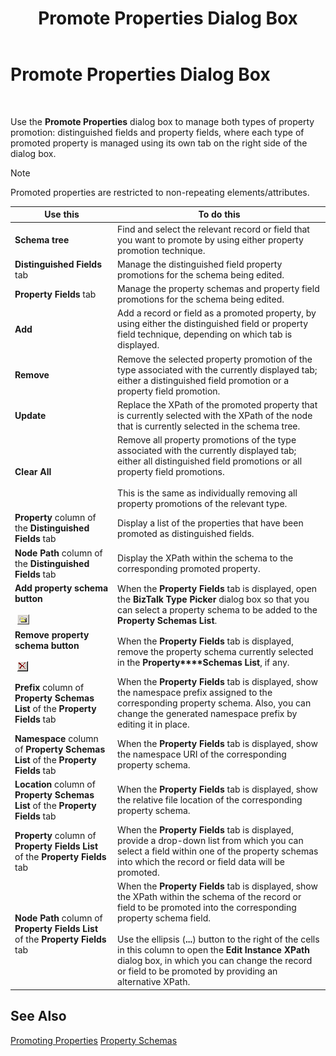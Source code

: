 ﻿---
title: Promote Properties Dialog Box
TOCTitle: Promote Properties Dialog Box
ms:assetid: 569f7acf-2c96-4f1e-a7a1-ccf1c893084c
ms:mtpsurl: https://msdn.microsoft.com/en-us/library/Aa560248(v=BTS.80)
ms:contentKeyID: 51528151
ms.date: 08/30/2017
mtps_version: v=BTS.80
f1_keywords:
- bts10.editor.props.promote
---

# Promote Properties Dialog Box

 

Use the **Promote Properties** dialog box to manage both types of property promotion: distinguished fields and property fields, where each type of promoted property is managed using its own tab on the right side of the dialog box.


> [!NOTE]
> <P>Promoted properties are restricted to non-repeating elements/attributes.</P>



<table>
<thead>
<tr class="header">
<th>Use this</th>
<th>To do this</th>
</tr>
</thead>
<tbody>
<tr class="odd">
<td><strong>Schema tree</strong></td>
<td>Find and select the relevant record or field that you want to promote by using either property promotion technique.</td>
</tr>
<tr class="even">
<td><strong>Distinguished Fields</strong> tab</td>
<td>Manage the distinguished field property promotions for the schema being edited.</td>
</tr>
<tr class="odd">
<td><strong>Property Fields</strong> tab</td>
<td>Manage the property schemas and property field promotions for the schema being edited.</td>
</tr>
<tr class="even">
<td><strong>Add</strong></td>
<td>Add a record or field as a promoted property, by using either the distinguished field or property field technique, depending on which tab is displayed.</td>
</tr>
<tr class="odd">
<td><strong>Remove</strong></td>
<td>Remove the selected property promotion of the type associated with the currently displayed tab; either a distinguished field promotion or a property field promotion.</td>
</tr>
<tr class="even">
<td><strong>Update</strong></td>
<td>Replace the XPath of the promoted property that is currently selected with the XPath of the node that is currently selected in the schema tree.</td>
</tr>
<tr class="odd">
<td><strong>Clear All</strong></td>
<td>Remove all property promotions of the type associated with the currently displayed tab; either all distinguished field promotions or all property field promotions.<br />
<br />
This is the same as individually removing all property promotions of the relevant type.</td>
</tr>
<tr class="even">
<td><strong>Property</strong> column of the <strong>Distinguished Fields</strong> tab</td>
<td>Display a list of the properties that have been promoted as distinguished fields.</td>
</tr>
<tr class="odd">
<td><strong>Node Path</strong> column of the <strong>Distinguished Fields</strong> tab</td>
<td>Display the XPath within the schema to the corresponding promoted property.</td>
</tr>
<tr class="even">
<td><strong>Add property schema button</strong><br />
<br />
 <img src="images/Aa560248.3d7b1a5e-7f43-4687-b01a-b2216b4b5ac2(BTS.80).jpeg" /></td>
<td>When the <strong>Property Fields</strong> tab is displayed, open the <strong>BizTalk Type Picker</strong> dialog box so that you can select a property schema to be added to the <strong>Property Schemas List</strong>.</td>
</tr>
<tr class="odd">
<td><strong>Remove property schema button</strong><br />
<br />
 <img src="images/Aa561606.4bd6c6e7-93bf-4cdd-b1b2-8bd460a48dd9(BTS.80).jpeg" /></td>
<td>When the <strong>Property Fields</strong> tab is displayed, remove the property schema currently selected in the <strong>Property****Schemas List</strong>, if any.</td>
</tr>
<tr class="even">
<td><strong>Prefix</strong> column of <strong>Property Schemas List</strong> of the <strong>Property Fields</strong> tab</td>
<td>When the <strong>Property Fields</strong> tab is displayed, show the namespace prefix assigned to the corresponding property schema. Also, you can change the generated namespace prefix by editing it in place.</td>
</tr>
<tr class="odd">
<td><strong>Namespace</strong> column of <strong>Property Schemas List</strong> of the <strong>Property Fields</strong> tab</td>
<td>When the <strong>Property Fields</strong> tab is displayed, show the namespace URI of the corresponding property schema.</td>
</tr>
<tr class="even">
<td><strong>Location</strong> column of <strong>Property Schemas List</strong> of the <strong>Property Fields</strong> tab</td>
<td>When the <strong>Property Fields</strong> tab is displayed, show the relative file location of the corresponding property schema.</td>
</tr>
<tr class="odd">
<td><strong>Property</strong> column of <strong>Property Fields List</strong> of the <strong>Property Fields</strong> tab</td>
<td>When the <strong>Property Fields</strong> tab is displayed, provide a drop-down list from which you can select a field within one of the property schemas into which the record or field data will be promoted.</td>
</tr>
<tr class="even">
<td><strong>Node Path</strong> column of <strong>Property Fields List</strong> of the <strong>Property Fields</strong> tab</td>
<td>When the <strong>Property Fields</strong> tab is displayed, show the XPath within the schema of the record or field to be promoted into the corresponding property schema field.<br />
<br />
Use the ellipsis (<strong>...</strong>) button to the right of the cells in this column to open the <strong>Edit Instance XPath</strong> dialog box, in which you can change the record or field to be promoted by providing an alternative XPath.</td>
</tr>
</tbody>
</table>


## See Also

[Promoting Properties](https://msdn.microsoft.com/en-us/library/aa561535\(v=bts.80\))  
[Property Schemas](https://msdn.microsoft.com/en-us/library/aa561059\(v=bts.80\))

